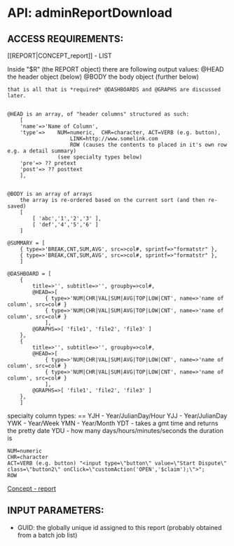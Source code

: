 # API: adminReportDownload


## ACCESS REQUIREMENTS: ##
[[REPORT|CONCEPT_report]] - LIST




Inside "$R" (the REPORT object) there are following output values:
@HEAD the header object (below)
@BODY the body object (further below)

	that is all that is *required* @DASHBOARDS and @GRAPHS are discussed later.


	@HEAD is an array, of "header columns" structured as such:
		[
		'name'=>'Name of Column',
		'type'=>  	NUM=numeric,  CHR=character, ACT=VERB (e.g. button), 
						LINK=http://www.somelink.com
						ROW (causes the contents to placed in it's own row e.g. a detail summary)
					(see specialty types below)
		'pre'=>	?? pretext
		'post'=> ?? posttext
		],

 
	@BODY is an array of arrays 
		the array is re-ordered based on the current sort (and then re-saved)
		[
			[ 'abc','1','2','3' ],
			[ 'def','4','5','6' ]
		]

	@SUMMARY = [
		{ type=>'BREAK,CNT,SUM,AVG', src=>col#, sprintf=>"formatstr" },
		{ type=>'BREAK,CNT,SUM,AVG', src=>col#, sprintf=>"formatstr" },
		]

	@DASHBOARD = [
		{ 
			title=>'', subtitle=>'', groupby=>col#, 
			@HEAD=>[ 
				{ type=>'NUM|CHR|VAL|SUM|AVG|TOP|LOW|CNT', name=>'name of column', src=col# }
				{ type=>'NUM|CHR|VAL|SUM|AVG|TOP|LOW|CNT', name=>'name of column', src=col# }
				],
			@GRAPHS=>[ 'file1', 'file2', 'file3' ]
		}, 
		{ 
			title=>'', subtitle=>'', groupby=>col#, 
			@HEAD=>[ 
				{ type=>'NUM|CHR|VAL|SUM|AVG|TOP|LOW|CNT', name=>'name of column', src=col# }
				{ type=>'NUM|CHR|VAL|SUM|AVG|TOP|LOW|CNT', name=>'name of column', src=col# }
				],
			@GRAPHS=>[ 'file1', 'file2', 'file3' ]
		}, 
		]

specialty column types: ==
	YJH - Year/JulianDay/Hour
	YJJ - Year/JulianDay
	YWK - Year/Week
 	YMN - Year/Month
	YDT - takes a gmt time and returns the pretty date
	YDU - how many days/hours/minutes/seconds the duration is

	NUM=numeric
	CHR=character
	ACT=VERB (e.g. button) "<input type=\"button\" value=\"Start Dispute\" class=\"button2\" onClick=\"customAction('OPEN','$claim');\">";
	ROW 



[Concept - report](concept_report)

## INPUT PARAMETERS: ##
  * GUID: the globally unique id assigned to this report (probably obtained from a batch job list)
